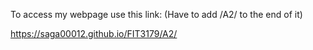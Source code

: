 To access my webpage use this link:
(Have to add /A2/ to the end of it)

https://saga00012.github.io/FIT3179/A2/
